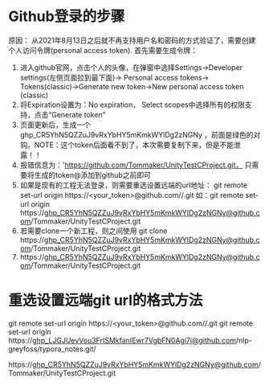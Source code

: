 # Github登录的步骤
原因： 从2021年8月13日之后就不再支持用户名和密码的方式验证了，需要创建个人访问令牌(personal access token).
首先需要生成令牌：
1. 进入github官网，点击个人的头像，在弹窗中选择Settings->Developer settings(左侧页面拉到最下面)-> Personal access tokens-> Tokens(classic)->Generate new token->New personal access token (classic)
2. 将Expiration设置为：No expiration， Select scopes中选择所有的权限支持，点击“Generate token”
3. 页面更新后，生成一个 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 ，前面是绿色的对钩。NOTE：这个token后面看不到了，本次需要复制下来，但是不能泄露！！
4. 报错信息为：'https://github.com/Tommaker/UnityTestCProject.git， 只需要将生成的token@添加到github之前即可
5. 如果是现有的工程无法登录，则需要重选设置远端的url地址： git remote set-url origin  https://<your_token>@github.com/<USERNAME>/<REPO>.git
 如：git remote set-url origin https://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@github.com/Tommaker/UnityTestCProject.git
6. 若需要clone一个新工程，则之间使用 git clone https://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@github.com/Tommaker/UnityTestCProject.git
5. https://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@github.com/Tommaker/UnityTestCProject.git


# 重选设置远端git url的格式方法
git remote set-url origin  https://<your_token>@github.com/<USERNAME>/<REPO>.git
git remote set-url origin  https://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@github.com/nlp-greyfoss/typora_notes.git/


https://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@github.com/Tommaker/UnityTestCProject.git
